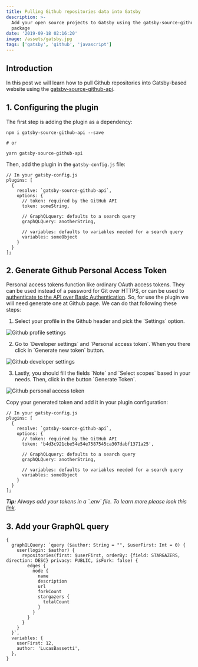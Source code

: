 ```yaml
---
title: Pulling Github repositories data into Gatsby
description: >-
  Add your open source projects to Gatsby using the gatsby-source-github-api
  package
date: '2019-09-18 02:16:20'
image: /assets/gatsby.jpg
tags: ['gatsby', 'github', 'javascript']
---
```


## Introduction

In this post we will learn how to pull Github repositories into Gatsby-based website using the [gatsby-source-github-api](https://www.gatsbyjs.org/packages/gatsby-source-github-api/).

## 1. Configuring the plugin

The first step is adding the plugin as a dependency:

```
npm i gatsby-source-github-api --save

# or

yarn gatsby-source-github-api
```

Then, add the plugin in the `gatsby-config.js` file:

```
// In your gatsby-config.js
plugins: [
  {
    resolve: `gatsby-source-github-api`,
    options: {
      // token: required by the GitHub API
      token: someString,

      // GraphQLquery: defaults to a search query
      graphQLQuery: anotherString,

      // variables: defaults to variables needed for a search query
      variables: someObject
    }
  }
];
```

## 2. Generate Github Personal Access Token

Personal access tokens function like ordinary OAuth access tokens. They can be used instead of a password for Git over HTTPS, or can be used to [authenticate to the API over Basic Authentication](https://developer.github.com/v3/auth/#basic-authentication). So, for use the plugin we will need generate one at Github page. We can do that following these steps:

1. Select your profile in the Github header and pick the \`Settings\` option.

![Github profile settings](/assets/pulling-github-repositories-data-into-gatsby-1.jpg 'Github profile settings')

2. Go to \`Developer settings\` and \`Personal access token\`. When you there click in \`Generate new token\` button.

![Github developer settings](/assets/pulling-github-repositories-data-into-gatsby-2.jpg 'Github developer settings')

3. Lastly, you should fill the fields \`Note\` and \`Select scopes\` based in your needs. Then, click in the button \`Generate Token\`.

![Github personal access token](/assets/pulling-github-repositories-data-into-gatsby-3.jpg 'Github personal access token')

Copy your generated token and add it in your plugin configuration:

```
// In your gatsby-config.js
plugins: [
  {
    resolve: `gatsby-source-github-api`,
    options: {
      // token: required by the GitHub API
      token: 'b4d3c921cbe54e54e7587545ca307dabf1371a25',

      // GraphQLquery: defaults to a search query
      graphQLQuery: anotherString,

      // variables: defaults to variables needed for a search query
      variables: someObject
    }
  }
];
```

_**Tip:**_ _Always add your tokens in a \`.env\` file. To learn more please look this_ [_link_](https://www.gatsbyjs.org/docs/environment-variables/)_._

## 3. Add your GraphQL query

```
{
  graphQLQuery: `query ($author: String = "", $userFirst: Int = 0) {
    user(login: $author) {
      repositories(first: $userFirst, orderBy: {field: STARGAZERS, direction: DESC} privacy: PUBLIC, isFork: false) {
        edges {
          node {
            name
            description
            url
            forkCount
            stargazers {
              totalCount
            }
          }
        }
      }
    }
  }`,
  variables: {
    userFirst: 12,
    author: 'LucasBassetti',
  },
}
```
